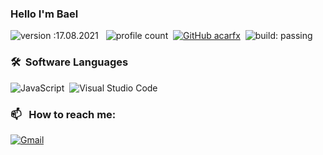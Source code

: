 ### Hello I'm Bael
![version :17.08.2021](https://img.shields.io/badge/version-17.08.2021-informational) &nbsp;
![profile count](https://komarev.com/ghpvc/?username=acarfx&color=red)&nbsp;
[![GitHub acarfx](https://img.shields.io/github/followers/acarfx?label=follow&style=social)](https://github.com/acarfx)&nbsp;
![build: passing](https://img.shields.io/badge/build-passing-success)

### 🛠 &nbsp;Software Languages
![JavaScript](https://img.shields.io/badge/-JavaScript-05122A?style=flat&logo=javascript)&nbsp;
![Visual Studio Code](https://img.shields.io/badge/-Visual%20Studio%20Code-05122A?style=flat&logo=visual-studio-code&logoColor=007ACC)&nbsp;

### 📫 &nbsp; How to reach me:
<a href="https://discord.com/users/831916595705806929"><img alt="Gmail" src="https://img.shields.io/badge/Discord-2f3236?style=flat&logo=discord&logoColor=blue" /></a> &nbsp;

